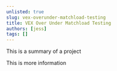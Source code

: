```yaml
---
unlisted: true
slug: vex-overunder-matchload-testing
title: VEX Over Under Matchload Testing
authors: [jess]
tags: []
---
```


This is a summary of a project

<!--truncate-->

This is more information